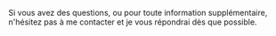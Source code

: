 
Si vous avez des questions, ou pour toute information supplémentaire, n'hésitez pas à me contacter et je vous répondrai dès que possible.

